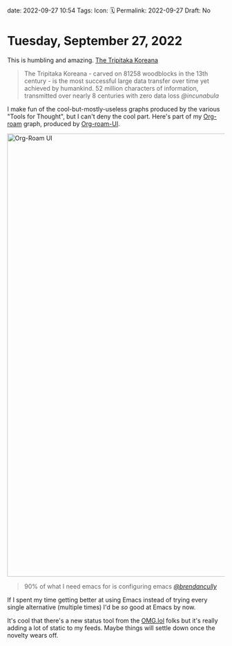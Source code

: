 date: 2022-09-27 10:54
Tags: 
Icon: 🗓️
Permalink: 2022-09-27
Draft: No

# Tuesday, September 27, 2022

This is humbling and amazing. [The Tripitaka Koreana](https://twitter.com/incunabula/status/1574546784365445136)

> The Tripitaka Koreana -  carved on 81258 woodblocks in the 13th century - is the most successful large data transfer over time yet achieved by humankind. 52 million characters of information, transmitted over nearly 8 centuries with zero data loss 
> <cite>@incunabula</cite>

I make fun of the cool-but-mostly-useless graphs produced by the various "Tools for Thought", but I can't deny the cool part. Here's part of my [Org-roam](https://www.orgroam.com/) graph, produced by [Org-roam-UI](https://github.com/org-roam/org-roam-ui).

<a data-flickr-embed="true" href="https://www.flickr.com/gp/jbaty/22i19PrnT0" title="Org-Roam UI"><img src="https://live.staticflickr.com/65535/52388084149_082905c7db_b.jpg" width="989" height="1024" alt="Org-Roam UI"></a><script async src="//embedr.flickr.com/assets/client-code.js" charset="utf-8"></script>

> 90% of what I need emacs for is configuring emacs
> <cite>[@brendancully](https://twitter.com/brendancully/status/1430375622077988868)</cite>

If I spent my time getting better at using Emacs instead of trying every single alternative (multiple times) I'd be _so_ good at Emacs by now.

It's cool that there's a new status tool from the [OMG.lol](https://omg.lol) folks but it's really adding a lot of static to my feeds. Maybe things will settle down once the novelty wears off.

